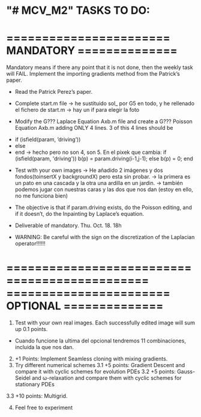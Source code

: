 "# MCV_M2" 
TASKS TO DO:
==============================================
======================= MANDATORY ==============
==============================================
Mandatory means if there any point that it is not done, then the weekly task will FAIL. Implement the importing gradients method from the Patrick’s paper. 

* Read the Patrick Perez’s paper. 
* Complete start.m file 
-> he sustituido sol_ por G5 en todo, y he rellenado el fichero de start.m
-> hay un if para elegir la foto

* Modify the G??? Laplace Equation Axb.m file and create a G??? Poisson Equation Axb.m adding ONLY 4 lines. 3 of this 4 lines should be 
 - if (isfield(param, ’driving’)) 
 - else 
 - end
-> hecho pero no son 4, son 5. En el pixek que cambia:
            if (isfield(param, 'driving'))
                b(p) = param.driving(i-1,j-1);
            else
                b(p) = 0;
            end 
* Test with your own images
-> He añadido 2 imágenes y dos fondos(toinsertX y backgroundX) pero esta sin probar.
-> la primera es un pato en una cascada y la otra una ardilla en un jardin.
-> también podemos jugar con nuestras caras y las dos que nos dan (estoy en ello, no me funciona bien)

* The objective is that if param.driving exists, do the Poisson editing, and if it doesn’t, do the Inpainting by Laplace’s equation. 
* Deliverable of mandatory. Thu. Oct. 18. 18h 
* WARNING: Be careful with the sign on the discretization of the Laplacian operator!!!!!!

============================================== 
======================= OPTIONAL ==============
============================================== 
1. Test with your own real images. Each successfully edited image will sum up 0.1 points. 
* Cuando funcione la ultima del opcional tendremos 11 combinaciones, incluida la que nos dan.

2. +1 Points: Implement Seamless cloning with mixing gradients. 
3. Try different numerical schemes 
3.1 +5 points: Gradient Descent and compare it with cyclic schemes for evolution PDEs 
3.2 +5 points: Gauss-Seidel and ω-relaxation and compare them with cyclic schemes for stationary PDEs 

3.3 +10 points: Multigrid. 

4. Feel free to experiment
